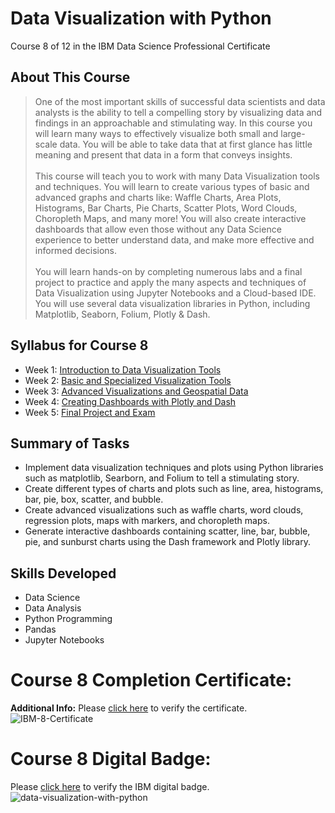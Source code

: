 # Data Visualization with Python
Course 8 of 12 in the IBM Data Science Professional Certificate
## About This Course
> One of the most important skills of successful data scientists and data analysts is the ability to tell a compelling story by visualizing data and findings in an approachable and stimulating way. In this course you will learn many ways to effectively visualize both small and large-scale data. You will be able to take data that at first glance has little meaning and present that data in a form that conveys insights.<br><br>
> This course will teach you to work with many Data Visualization tools and techniques. You will learn to create various types of basic and advanced graphs and charts like: Waffle Charts, Area Plots, Histograms, Bar Charts, Pie Charts, Scatter Plots, Word Clouds, Choropleth Maps, and many more! You will also create interactive dashboards that allow even those without any Data Science experience to better understand data, and make more effective and informed decisions.<br><br>
> You will learn hands-on by completing numerous labs and a final project to practice and apply the many aspects and techniques of Data Visualization using Jupyter Notebooks and a Cloud-based IDE. You will use several data visualization libraries in Python, including Matplotlib, Seaborn, Folium, Plotly & Dash.
## Syllabus for Course 8
- Week 1: [Introduction to Data Visualization Tools](https://github.com/KailaniBailey/IBM-Data-Science-Professional-Certificate/tree/main/08.%20Data%20Visualization%20with%20Python/Week%201%3A%20Introduction%20to%20Data%20Visualization%20Tools)
- Week 2: [Basic and Specialized Visualization Tools](https://github.com/KailaniBailey/IBM-Data-Science-Professional-Certificate/tree/main/08.%20Data%20Visualization%20with%20Python/Week%202%3A%20Basic%20and%20Specialized%20Visualization%20Tools)
- Week 3: [Advanced Visualizations and Geospatial Data](https://github.com/KailaniBailey/IBM-Data-Science-Professional-Certificate/tree/main/08.%20Data%20Visualization%20with%20Python/Week%203%3A%20Advanced%20Visualizations%20and%20Geospatial%20Data)
- Week 4: [Creating Dashboards with Plotly and Dash](https://github.com/KailaniBailey/IBM-Data-Science-Professional-Certificate/tree/main/08.%20Data%20Visualization%20with%20Python/Week%204%3A%20Creating%20Dashboards%20with%20Plotly%20and%20Dash)
- Week 5: [Final Project and Exam](https://github.com/KailaniBailey/IBM-Data-Science-Professional-Certificate/tree/main/08.%20Data%20Visualization%20with%20Python/Week%205%3A%20Final%20Project%20and%20Exam)
## Summary of Tasks
- Implement data visualization techniques and plots using Python libraries such as matplotlib, Searborn, and Folium to tell a stimulating story.
- Create different types of charts and plots such as line, area, histograms, bar, pie, box, scatter, and bubble.
- Create advanced visualizations such as waffle charts, word clouds, regression plots, maps with markers, and choropleth maps.
- Generate interactive dashboards containing scatter, line, bar, bubble, pie, and sunburst charts using the Dash framework and Plotly library.
## Skills Developed
- Data Science
- Data Analysis
- Python Programming
- Pandas
- Jupyter Notebooks
# Course 8 Completion Certificate:
**Additional Info:** Please [click here](https://coursera.org/share/f4e4df68386e4fae67af1f9661617925) to verify the certificate.
![IBM-8-Certificate](https://github.com/KailaniBailey/IBM-Data-Science-Professional-Certificate/assets/158431578/4422fe46-b4db-490e-b532-e60ce9dc475c)
# Course 8 Digital Badge:
Please [click here](https://www.credly.com/badges/bdb458c4-0e9e-4d84-945c-ef6d73684f62/public_url) to verify the IBM digital badge.<br>
![data-visualization-with-python](https://github.com/KailaniBailey/IBM-Data-Science-Professional-Certificate/assets/158431578/13e07a68-57ad-4f47-9ad7-c56395c53335)
